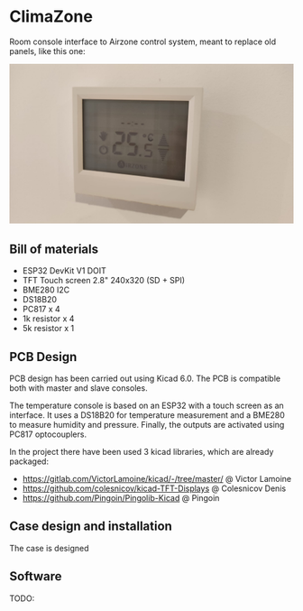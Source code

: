 # ClimaZone

Room console interface to Airzone control system, meant to replace old panels, like this one:

![image info](img/airzone_orig.jpeg)

## Bill of materials
 - ESP32 DevKit V1 DOIT
 - TFT Touch screen 2.8" 240x320 (SD + SPI)
 - BME280 I2C
 - DS18B20
 - PC817 x 4
 - 1k resistor x 4
 - 5k resistor x 1

## PCB Design
PCB design has been carried out using Kicad 6.0. The PCB is compatible both with master and slave consoles.

The temperature console is based on an ESP32 with a touch screen as an interface. It uses a DS18B20 for temperature measurement and a BME280 to measure humidity and pressure. Finally, the outputs are activated using PC817 optocouplers.

In the project there have been used 3 kicad libraries, which are already packaged:
 - https://gitlab.com/VictorLamoine/kicad/-/tree/master/ @ Victor Lamoine
 - https://github.com/colesnicov/kicad-TFT-Displays @ Colesnicov Denis
 - https://github.com/Pingoin/Pingolib-Kicad @ Pingoin

## Case design and installation
The case is designed 

## Software
TODO: